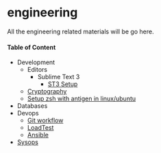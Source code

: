 engineering
===========================

All the engineering related materials will be go here.


#### Table of Content

- Development
  - Editors
    - Sublime Text 3
      - [ST3 Setup](https://github.com/team-avesta/wiki/blob/master/engineering/development/editors/sublimetext3/SublimeSetup.md)
  - [Cryptography](https://github.com/team-avesta/wiki/blob/master/engineering/development/cryptography/README.md)
  - [Setup zsh with antigen in linux/ubuntu](https://github.com/team-avesta/wiki/blob/master/engineering/development/zsh%20with%20antigen/installing_zsh_with_antigen.md)
- Databases
- Devops
  - [Git workflow](https://github.com/team-avesta/wiki/blob/master/engineering/devops/loadtest/README.md)
  - [LoadTest](https://github.com/team-avesta/wiki/blob/master/engineering/devops/loadtest/README.md)
  - [Ansible](https://github.com/team-avesta/wiki/blob/master/engineering/devops/ansible/README.md)
- [Sysops](https://github.com/team-avesta/wiki/tree/master/engineering/sysops)

